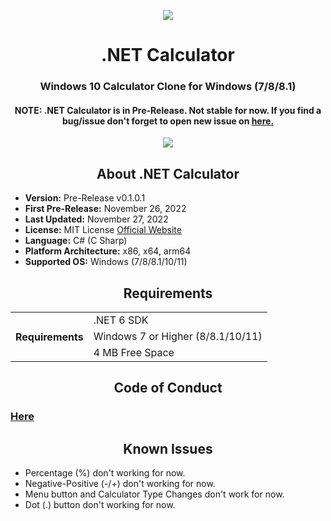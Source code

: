 <p align="center">
  <img src="https://user-images.githubusercontent.com/91411319/204101016-2dc6e3bb-c9e2-4d63-965c-a452e972b022.png">
  <h1 align="center">.NET Calculator</h1>
  <h3 align="center"> Windows 10 Calculator Clone for Windows (7/8/8.1) </h3>
  <h4 align="center"><B>NOTE:</B> .NET Calculator is in Pre-Release. Not stable for now. If you find a bug/issue don't forget to open new issue on <a href="https://github.com/AlperAkca79/dotNETCalculator/issues/new">here.</a></h4>
</p>
<p align="center">
  <img src="https://user-images.githubusercontent.com/91411319/204101500-6a763ec0-64b4-4ecb-97fb-c8eb3d8a635a.png">
</p>
<h2 align="center"> About .NET Calculator </h2>
<p>
  <ul>
    <li> <b>Version:</b> Pre-Release v0.1.0.1 </li>
    <li> <b>First Pre-Release:</b> November 26, 2022 </li>
    <li> <b>Last Updated:</b> November 27, 2022 </li>
    <li> <b>License:</b> MIT License <a href="https://mit-license.org/"> Official Website </a> </li>
    <li> <b>Language:</b> C# (C Sharp) </li>
    <li> <b>Platform Architecture:</b> x86, x64, arm64 </li>
    <li> <b>Supported OS:</b> Windows (7/8/8.1/10/11) </li>
  </ul>
</p>
<h2 align="center"> Requirements </h2>
<table align="center">
  <tr>
    <th rowspan="3"> Requirements </th>
    <td> .NET 6 SDK </td>
  </tr>
  <tr>   
    <td> Windows 7 or Higher (8/8.1/10/11) </td>
  </tr>
  <tr>
    <td> 4 MB Free Space </td>
  </tr>
</table>
<p>
  <h2 align="center"> Code of Conduct </h2>
  <h3> <a href="https://github.com/AlperAkca79/dotNETCalculator/blob/master/CODE_OF_CONDUCT.md">Here</a> </h3>
</p>
<p align="center">
  <h2 align="center"> Known Issues </h2>
  <ul>
    <li> Percentage (%) don't working for now. </li>
    <li> Negative-Positive (-/+) don't working for now. </li>
    <li> Menu button and Calculator Type Changes don't work for now. </li>
    <li> Dot (.) button don't working for now. </li>
  </ul>
</p>
